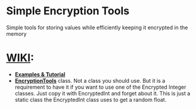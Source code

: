# Simple Encryption Tools
 Simple tools for storing values while efficiently keeping it encrypted in the memory
 
# [WIKI]:
* **[Examples & Tutorial]**
* **[EncryptionTools]**  class. Not a class you should use. But it is a requirement to have it if you want to use one of the Encrypted Integer classes.
Just copy it with EncryptedInt and forget about it. This is just a static class the EncryptedInt class uses to get a random float.

[WIKI]: https://github.com/JosepeDev/SimpleEncryptionTools/wiki
[Examples & Tutorial]: https://github.com/JosepeDev/SimpleEncryptionTools/wiki/Examples-&-Tutorial
[Encrypted Integers]: https://github.com/JosepeDev/SimpleEncryptionTools/wiki/Encrypted-Integers
[EncryptionTools]: https://github.com/JosepeDev/SimpleEncryptionTools/wiki/EncryptionTools-Class
